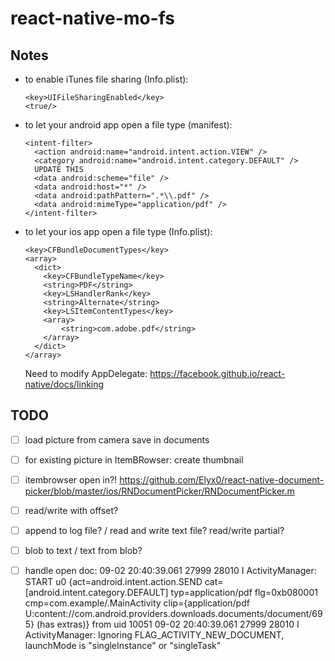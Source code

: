 # react-native-mo-fs

## Notes

- to enable iTunes file sharing (Info.plist):
  ```
  <key>UIFileSharingEnabled</key>
  <true/>
  ```

- to let your android app open a file type (manifest):
  ```
  <intent-filter>
    <action android:name="android.intent.action.VIEW" />
    <category android:name="android.intent.category.DEFAULT" />
    UPDATE THIS
    <data android:scheme="file" />
    <data android:host="*" />
    <data android:pathPattern=".*\\.pdf" />
    <data android:mimeType="application/pdf" />
  </intent-filter>
  ```

- to let your ios app open a file type (Info.plist):
  ```
  <key>CFBundleDocumentTypes</key>
  <array>
    <dict>
      <key>CFBundleTypeName</key>
      <string>PDF</string>
      <key>LSHandlerRank</key>
      <string>Alternate</string>
      <key>LSItemContentTypes</key>
      <array>
          <string>com.adobe.pdf</string>
      </array>
    </dict>
  </array>
  ```
  Need to modify AppDelegate: https://facebook.github.io/react-native/docs/linking

## TODO
- [ ] load picture from camera save in documents

- [ ] for existing picture in ItemBRowser: create thumbnail

- [ ] itembrowser open in?!
  https://github.com/Elyx0/react-native-document-picker/blob/master/ios/RNDocumentPicker/RNDocumentPicker.m

- [ ] read/write with offset?
- [ ] append to log file? / read and write text file? read/write partial?
- [ ] blob to text / text from blob?

- [ ] handle open doc:
  09-02 20:40:39.061 27999 28010 I ActivityManager: START u0 {act=android.intent.action.SEND cat=[android.intent.category.DEFAULT] typ=application/pdf flg=0xb080001 cmp=com.example/.MainActivity clip={application/pdf U:content://com.android.providers.downloads.documents/document/695} (has extras)} from uid 10051
  09-02 20:40:39.061 27999 28010 I ActivityManager: Ignoring FLAG_ACTIVITY_NEW_DOCUMENT, launchMode is "singleInstance" or "singleTask"
